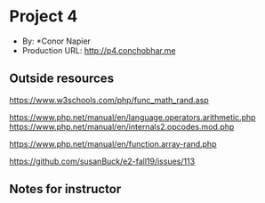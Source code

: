 
# Project 4
+ By: *Conor Napier
+ Production URL: <http://p4.conchobhar.me>

## Outside resources
<!-- Random fucntion -->
https://www.w3schools.com/php/func_math_rand.asp
<!-- Modulo for determining even or odds -->
https://www.php.net/manual/en/language.operators.arithmetic.php
https://www.php.net/manual/en/internals2.opcodes.mod.php
<!-- Fixing issue with random array selection -->
https://www.php.net/manual/en/function.array-rand.php
<!-- Issues form post that gave me an idea for a results page -->
https://github.com/susanBuck/e2-fall19/issues/113

## Notes for instructor
